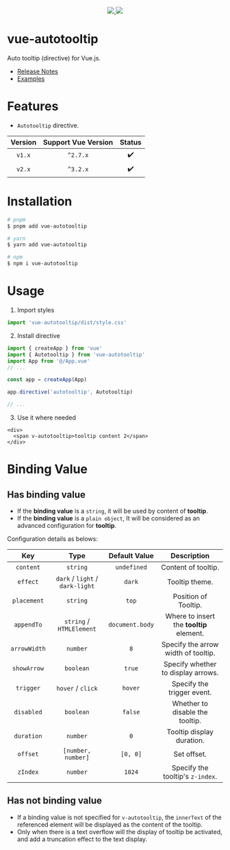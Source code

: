 <p align="center">
  <a href="https://www.npmjs.org/package/vue-autotooltip">
    <img src="https://img.shields.io/npm/v/vue-autotooltip.svg">
  </a>
  <a href="https://npmcharts.com/compare/vue-autotooltip?minimal=true">
    <img src="https://img.shields.io/npm/dm/vue-autotooltip.svg">
  </a>
  <br>
</p>

# vue-autotooltip

Auto tooltip (directive) for Vue.js.

- [Release Notes](./CHANGELOG.md)
- [Examples](http://hongwenqing.com/vue-autotooltip/)

# Features

- `Autotooltip` directive.

| Version | Support Vue Version | Status |
| :-----: | :-----------------: | :----: |
| `v1.x`  |      `^2.7.x`       |   ✔️   |
| `v2.x`  |      `^3.2.x`       |   ✔️   |

# Installation

```bash
# pnpm
$ pnpm add vue-autotooltip

# yarn
$ yarn add vue-autotooltip

# npm
$ npm i vue-autotooltip
```

# Usage

1. Import styles

```ts
import 'vue-autotooltip/dist/style.css'
```

2. Install directive

```ts
import { createApp } from 'vue'
import { Autotooltip } from 'vue-autotooltip'
import App from '@/App.vue'
// ...

const app = createApp(App)

app.directive('autotooltip', Autotooltip)

// ...
```

3. Use it where needed

```vue
<div>
  <span v-autotooltip>tooltip content 2</span>
</div>
```

# Binding Value

## Has binding value

- If the **binding value** is a `string`, it will be used by content of **tooltip**.
- If the **binding value** is a `plain object`, It will be considered as an advanced configuration for **tooltip**.

Configuration details as belows:

|     Key      |              Type               |  Default Value  |               Description                |
| :----------: | :-----------------------------: | :-------------: | :--------------------------------------: |
|  `content`   |            `string`             |   `undefined`   |           Content of tooltip.            |
|   `effect`   | `dark` / `light` / `dark-light` |     `dark`      |              Tooltip theme.              |
| `placement`  |            `string`             |      `top`      |           Position of Tooltip.           |
|  `appendTo`  |    `string` / `HTMLElement`     | `document.body` | Where to insert the **tooltip** element. |
| `arrowWidth` |            `number`             |       `8`       |   Specify the arrow width of tooltip.    |
| `showArrow`  |            `boolean`            |     `true`      |    Specify whether to display arrows.    |
|  `trigger`   |        `hover` / `click`        |     `hover`     |        Specify the trigger event.        |
|  `disabled`  |            `boolean`            |     `false`     |     Whether to disable the tooltip.      |
|  `duration`  |            `number`             |       `0`       |        Tooltip display duration.         |
|   `offset`   |       `[number, number]`        |    `[0, 0]`     |               Set offset.                |
|   `zIndex`   |       `number`        |    `1024`     |               Specify the tooltip's `z-index`.                |

## Has not binding value

- If a binding value is not specified for `v-autotooltip`, the `innerText` of the referenced element will be displayed as the content of the tooltip.
- Only when there is a text overflow will the display of tooltip be activated, and add a truncation effect to the text display.
